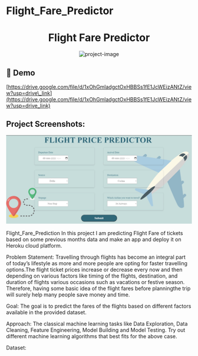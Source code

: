 # Flight_Fare_Predictor
<h1 align="center" id="title">Flight Fare Predictor</h1>

<p align="center"><img src="https://socialify.git.ci/bodhwal-manju/Flight_Fare_Predictor/image?language=1&amp;owner=1&amp;name=1&amp;stargazers=1&amp;theme=Light" alt="project-image"></p>

<h2>🚀 Demo</h2>

[https://drive.google.com/file/d/1xOhGmladgctOxHBBSs1fE1JcWEizANtZ/view?usp=drive\_link](https://drive.google.com/file/d/1xOhGmladgctOxHBBSs1fE1JcWEizANtZ/view?usp=drive_link)

<h2>Project Screenshots:</h2>

<img src="project_photos/WhatsApp Image 2024-02-07 at 17.31.47_c98e8628.jpg" alt="project-screenshot"/>



Flight_Fare_Prediction
In this project I am predicting Flight Fare of tickets based on some previous months data and make an app and deploy it on Heroku cloud platform. 

Problem Statement:
Travelling through flights has become an integral part of today’s lifestyle as more and more people are opting for faster travelling options.The flight ticket prices increase or decrease every now and then depending on various factors like timing of the flights, destination, and duration of flights various occasions such as vacations or festive season. Therefore, having some basic idea of the flight fares before planningthe trip will surely help many people save money and time.

Goal:
The goal is to predict the fares of the flights based on different factors available in the provided dataset.

Approach:
The classical machine learning tasks like Data Exploration, Data Cleaning, Feature Engineering, Model Building and Model Testing. Try out different machine learning algorithms that best fits for the above case.

Dataset:
